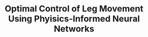 ---
layout: page_thesis
university: tud
collaboration:
title: Optimal Control of Leg Movement Using Phyisics-Informed Neural Networks
co-supervisor:
student: Thijs Terwiel
runningindex: 43
nolink: true
redirect:
project_description:
interim_thesis:
interim_presentation:
final_thesis:
final_presentation:
category: master_thesis
status: ongoing
---